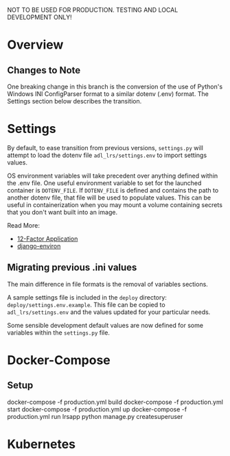 NOT TO BE USED FOR PRODUCTION. TESTING AND LOCAL DEVELOPMENT ONLY!


# Overview


## Changes to Note

One breaking change in this branch is the conversion of the use of Python's Windows INI ConfigParser format to a similar dotenv (.env) format. The Settings section below describes the transition.

# Settings

By default, to ease transition from previous versions, `settings.py`
will attempt to load the dotenv file `adl_lrs/settings.env` to import
settings values.

OS environment variables will take precedent over anything defined
within the .env file. One useful environment variable to set for the
launched container is `DOTENV_FILE`. If `DOTENV_FILE` is defined and contains the path to another dotenv file, that file will be used to populate values. This
can be useful in containerization when you may mount a volume containing
secrets that you don't want built into an image.

Read More:

 * [12-Factor Application](https://12factor.net/config)
 * [django-environ](http://django-environ.readthedocs.io/)


## Migrating previous .ini values
The main difference in file formats is the removal of variables
sections.

A sample settings file is included in the `deploy` directory:
`deploy/settings.env.example`. This file can be copied to
`adl_lrs/settings.env` and the values updated for your particular needs.

Some sensible development default values are now defined for some variables within the `settings.py` file.

# Docker-Compose

## Setup

docker-compose -f production.yml build
docker-compose -f production.yml start
docker-compose -f production.yml up
docker-compose -f production.yml run lrsapp python manage.py createsuperuser


# Kubernetes

